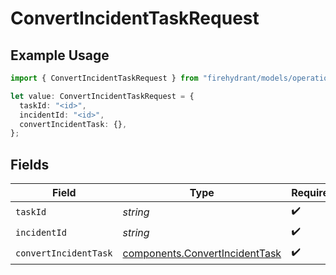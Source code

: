 # ConvertIncidentTaskRequest

## Example Usage

```typescript
import { ConvertIncidentTaskRequest } from "firehydrant/models/operations";

let value: ConvertIncidentTaskRequest = {
  taskId: "<id>",
  incidentId: "<id>",
  convertIncidentTask: {},
};
```

## Fields

| Field                                                                            | Type                                                                             | Required                                                                         | Description                                                                      |
| -------------------------------------------------------------------------------- | -------------------------------------------------------------------------------- | -------------------------------------------------------------------------------- | -------------------------------------------------------------------------------- |
| `taskId`                                                                         | *string*                                                                         | :heavy_check_mark:                                                               | N/A                                                                              |
| `incidentId`                                                                     | *string*                                                                         | :heavy_check_mark:                                                               | N/A                                                                              |
| `convertIncidentTask`                                                            | [components.ConvertIncidentTask](../../models/components/convertincidenttask.md) | :heavy_check_mark:                                                               | N/A                                                                              |